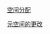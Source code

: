 [空间分配](https://blog.csdn.net/bruce128/article/details/79357870)

[元空间的更改](https://juejin.im/post/6844903975419019277)